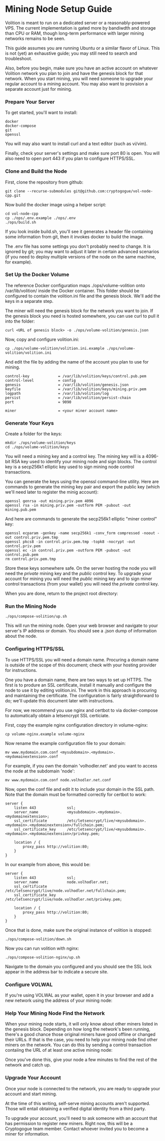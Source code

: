 # Mining Node Setup Guide

Volition is meant to run on a dedicated server or a reasonably-powered VPS. The current implementation is  gated more by bandiwdth and storage than CPU or RAM, though long-term performance with larger mining networks remains to be seen.

This guide assumes you are running Ubuntu or a similar flavor of Linux. This is not (yet) an exhaustive guide; you may still need to search and troubleshoot.

Also, before you begin, make sure you have an active account on whatever Volition network you plan to join and have the genesis block for that network. When you start mining, you will need someone to upgrade your regular account to a mining account. You may also want to provision a separate account just for mining.

### Prepare Your Server

To get started, you'll want to install:

```
docker
docker-compose
git
openssl
```

You will may also want to install curl and a text editor (such as vi/vim).

Finally, check your server's settings and make sure port 80 is open. You will also need to open port 443 if you plan to configure HTTPS/SSL.

### Clone and Build the Node

First, clone the repository from github:

```
git clone --recurse-submodules git@github.com:cryptogogue/vol-node-cpp.git
```

Now build the docker image using a helper script:

```
cd vol-node-cpp
cp ./ops/.env.example ./ops/.env
./ops/build.sh
```

If you look inside build.sh, you'll see it generates a header file containing some information from git, then it invokes docker to build the image.

The .env file has some settings you don't probably need to change. It is ignored by git; you may want to adjust it later in certain advanced scenarios (if you need to deploy multiple versions of the node on the same machine, for example).

### Set Up the Docker Volume

The reference Docker configuration maps ./ops/volume-volition onto /var/lib/volition/ inside the Docker container. This folder should be configured to contain the volition.ini file and the genesis block. We'll add the keys in a separate step.

The miner will need the genesis block for the network you want to join. If the genesis block you need is hosted somewhere, you can use curl to pull it into the folder:

```
curl <URL of genesis block> -o ./ops/volume-volition/genesis.json
```

Now, copy and configure volition.ini:

```
cp ./ops/volume-volition/volition.ini.example ./ops/volume-volition/volition.ini
```

And edit the file by adding the name of the account you plan to use for mining.

```
control-key             = /var/lib/volition/keys/control.pub.pem
control-level           = config
genesis                 = /var/lib/volition/genesis.json
keyfile                 = /var/lib/volition/keys/mining.priv.pem
logpath                 = /var/lib/volition/log
persist                 = /var/lib/volition/persist-chain
port                    = 9090

miner                   = <your miner account name>
```

### Generate Your Keys

Create a folder for the keys:

```
mkdir ./ops/volume-volition/keys
cd ./ops/volume-volition/keys
```

You will need a mining key and a control key. The mining key will is a 4096-bit RSA key used to identify your mining node and sign blocks. The control key is a secp256k1 elliptic key used to sign mining node control transactions.

You can generate the keys using the openssl command-line utility. Here are commands to generate the mining key pair and export the public key (which we'll need later to register the minig account):

```
openssl genrsa -out mining.priv.pem 4096
openssl rsa -in mining.priv.pem -outform PEM -pubout -out mining.pub.pem
```

And here are commands to generate the secp256k1 elliptic "miner control" key:

```
openssl ecparam -genkey -name secp256k1 -conv_form compressed -noout -out control.priv.pem.tmp
openssl pkcs8 -in control.priv.pem.tmp -topk8 -nocrypt -out control.priv.pem
openssl ec -in control.priv.pem -outform PEM -pubout -out control.pub.pem
rm control.priv.pem.tmp
```

Store these keys somewhere safe. On the server hosting the node you will need the *private* mining key and the *public* control key. To upgrade your account for mining you will need the *public* mining key and to sign miner control transactions (from your wallet) you will need the *private* control key.

When you are done, return to the project root directory:

### Run the Mining Node

```
./ops/compose-volition/up.sh
```

This will run the mining node. Open your web browser and navigate to your server's IP address or domain. You should see a .json dump of information about the node.

### Configuring HTTPS/SSL

To use HTTPS/SSL you will need a domain name. Procuring a domain name is outside of the scope of this document; check with your hosting provider for instructions.

One you have a domain name, there are two ways to set up HTTPS. The first is to produre an SSL certificate, install it manually and configure the node to use it by editing volition.ini. The work in this approach is procuring and maintaining the certificate. The configuration is fairly straightforward to do; we'll update this document later with instructions.

For now, we recommend you use nginx and certbot to via docker-compose to automatically obtain a letsencrypt SSL certiciate.

First, copy the example nginx configuration directory in volume-nginx:

```
cp volume-nginx.example volume-nginx
```

Now rename the example configuration file to your domain:

```
mv www.mydomain.com.conf <mysubdomain>.<mydomain>.<mydomainextension>.conf
```

For example, if you own the domain 'volhodler.net' and you want to access the node at the subdomain 'node':

```
mv www.mydomain.com.conf node.volhodler.net.conf
```

Now, open the conf file and edit it to include your domain in the SSL path. Note that the domain must be formatted correctly for certbot to work:

```
server {
    listen 443              ssl;
    server_name             <mysubdomain>.<mydomain>.<mydomainextension>;
    ssl_certificate         /etc/letsencrypt/live/<mysubdomain>.<mydomain>.<mydomainextension>/fullchain.pem;
    ssl_certificate_key     /etc/letsencrypt/live/<mysubdomain>.<mydomain>.<mydomainextension>/privkey.pem;

    location / {
        proxy_pass http://volition:80;
    }
}
```

In our example from above, this would be:

```
server {
    listen 443              ssl;
    server_name             node.volhodler.net;
    ssl_certificate         /etc/letsencrypt/live/node.volhodler.net/fullchain.pem;
    ssl_certificate_key     /etc/letsencrypt/live/node.volhodler.net/privkey.pem;

    location / {
        proxy_pass http://volition:80;
    }
}
```

Once that is done, make sure the original instance of volition is stopped:

```
./ops/compose-volition/down.sh
```

Now you can run volition with nginx:

```
./ops/compose-volition-nginx/up.sh
```

Navigate to the domain you configured and you should see the SSL lock appear in the address bar to indicate a secure site.

### Configure VOLWAL

If you're using VOLWAL as your wallet, open it in your browser and add a new network using the address of your mining node:

### Help Your Mining Node Find the Network

When your mining node starts, it will only know about other miners listed in the genesis block. Depending on how long the network's been running, there's a good chance those original miners have good offline or changed their URLs. If that is the case, you need to help your mining node find other miners on the network. You can do this by sending a control transaction contaiing the URL of at least one active mining node:


Once you've done this, give your node a few minutes to find the rest of the network and catch up.

### Upgrade Your Account

Once your node is connected to the network, you are ready to upgrade your account and start mining.

At the time of this writing, self-serve mining accounts aren't supported. Those will entail obtaining a verified digital identity from a third party.

To upgrade your account, you'll need to ask someone with an account that has permission to register new miners. Right now, this will be a Cryptogogue team member. Contact whoever invited you to become a miner for information.
